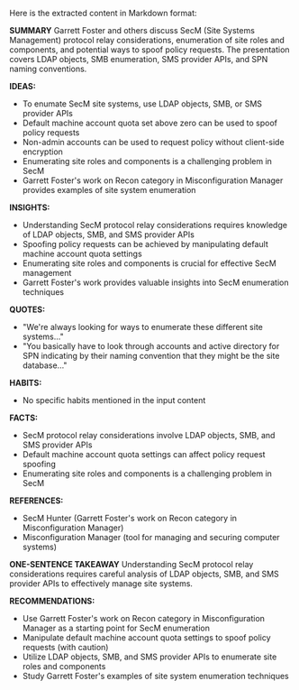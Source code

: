 Here is the extracted content in Markdown format:

**SUMMARY**
Garrett Foster and others discuss SecM (Site Systems Management) protocol relay considerations, enumeration of site roles and components, and potential ways to spoof policy requests. The presentation covers LDAP objects, SMB enumeration, SMS provider APIs, and SPN naming conventions.

**IDEAS:**

* To enumate SecM site systems, use LDAP objects, SMB, or SMS provider APIs
* Default machine account quota set above zero can be used to spoof policy requests
* Non-admin accounts can be used to request policy without client-side encryption
* Enumerating site roles and components is a challenging problem in SecM
* Garrett Foster's work on Recon category in Misconfiguration Manager provides examples of site system enumeration

**INSIGHTS:**

* Understanding SecM protocol relay considerations requires knowledge of LDAP objects, SMB, and SMS provider APIs
* Spoofing policy requests can be achieved by manipulating default machine account quota settings
* Enumerating site roles and components is crucial for effective SecM management
* Garrett Foster's work provides valuable insights into SecM enumeration techniques

**QUOTES:**

* "We're always looking for ways to enumerate these different site systems..."
* "You basically have to look through accounts and active directory for SPN indicating by their naming convention that they might be the site database..."

**HABITS:**

* No specific habits mentioned in the input content

**FACTS:**

* SecM protocol relay considerations involve LDAP objects, SMB, and SMS provider APIs
* Default machine account quota settings can affect policy request spoofing
* Enumerating site roles and components is a challenging problem in SecM

**REFERENCES:**

* SecM Hunter (Garrett Foster's work on Recon category in Misconfiguration Manager)
* Misconfiguration Manager (tool for managing and securing computer systems)

**ONE-SENTENCE TAKEAWAY**
Understanding SecM protocol relay considerations requires careful analysis of LDAP objects, SMB, and SMS provider APIs to effectively manage site systems.

**RECOMMENDATIONS:**

* Use Garrett Foster's work on Recon category in Misconfiguration Manager as a starting point for SecM enumeration
* Manipulate default machine account quota settings to spoof policy requests (with caution)
* Utilize LDAP objects, SMB, and SMS provider APIs to enumerate site roles and components
* Study Garrett Foster's examples of site system enumeration techniques

